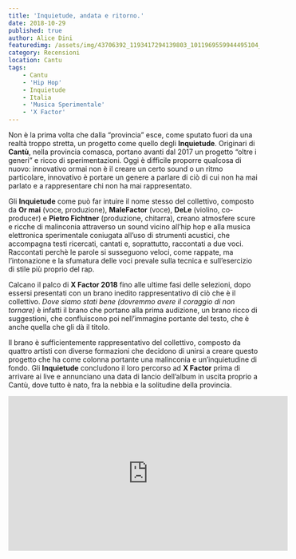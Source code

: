 ```yaml
---
title: 'Inquietude, andata e ritorno.'
date: 2018-10-29
published: true
author: Alice Dini
featuredimg: /assets/img/43706392_1193417294139803_1011969559944495104_o-e1550071660206.jpg
category: Recensioni
location: Cantu
tags:
    - Cantu
    - 'Hip Hop'
    - Inquietude
    - Italia
    - 'Musica Sperimentale'
    - 'X Factor'
---
```

Non è la prima volta che dalla “provincia” esce, come sputato fuori da una realtà troppo stretta, un progetto come quello degli **Inquietude**. Originari di **Cantù**, nella provincia comasca, portano avanti dal 2017 un progetto “oltre i generi” e ricco di sperimentazioni. Oggi è difficile proporre qualcosa di nuovo: innovativo ormai non è il creare un certo sound o un ritmo particolare, innovativo è portare un genere a parlare di ciò di cui non ha mai parlato e a rappresentare chi non ha mai rappresentato.

Gli **Inquietude** come può far intuire il nome stesso del collettivo, composto da **Or mai** (voce, produzione), **MaleFactor** (voce), **DeLe** (violino, co-producer) e **Pietro Fichtner** (produzione, chitarra), creano atmosfere scure e ricche di malinconia attraverso un sound vicino all’hip hop e alla musica elettronica sperimentale coniugata all’uso di strumenti acustici, che accompagna testi ricercati, cantati e, soprattutto, raccontati a due voci. Raccontati perchè le parole si susseguono veloci, come rappate, ma l’intonazione e la sfumatura delle voci prevale sulla tecnica e sull’esercizio di stile più proprio del rap.

Calcano il palco di **X Factor 2018** fino alle ultime fasi delle selezioni, dopo essersi presentati con un brano inedito rappresentativo di ciò che è il collettivo. *Dove siamo stati bene (dovremmo avere il coraggio di non tornare)* è infatti il brano che portano alla prima audizione, un brano ricco di suggestioni, che confluiscono poi nell’immagine portante del testo, che è anche quella che gli dà il titolo.

Il brano è sufficientemente rappresentativo del collettivo, composto da quattro artisti con diverse formazioni che decidono di unirsi a creare questo progetto che ha come colonna portante una malinconia e un’inquietudine di fondo. Gli **Inquietude** concludono il loro percorso ad **X Factor** prima di arrivare ai live e annunciano una data di lancio dell’album in uscita proprio a Cantù, dove tutto è nato, fra la nebbia e la solitudine della provincia.

<iframe allowfullscreen="allowfullscreen" frameborder="0" height="310" src="http://www.youtube.com/embed/vaLntv5TdTY" width="560"><span class="mce_SELRES_start" data-mce-type="bookmark" style="display: inline-block; width: 0px; overflow: hidden; line-height: 0;">﻿</span><span class="mce_SELRES_start" data-mce-type="bookmark" style="display: inline-block; width: 0px; overflow: hidden; line-height: 0;">﻿</span><span class="mce_SELRES_start" data-mce-type="bookmark" style="display: inline-block; width: 0px; overflow: hidden; line-height: 0;">﻿</span><span class="mce_SELRES_start" data-mce-type="bookmark" style="display: inline-block; width: 0px; overflow: hidden; line-height: 0;">﻿</span></iframe>
